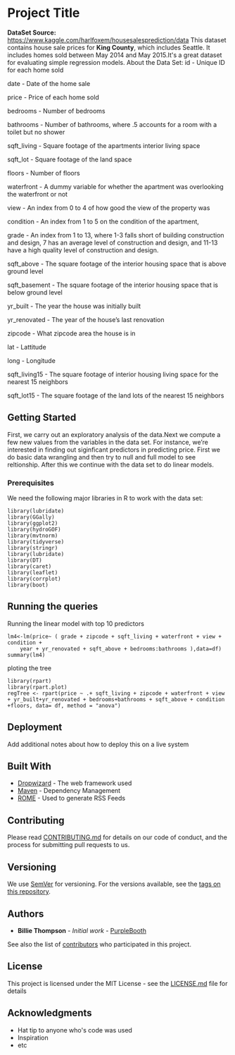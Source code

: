# Project Title
**DataSet Source:**  https://www.kaggle.com/harlfoxem/housesalesprediction/data
This dataset contains house sale prices for <b>King County</b>, which includes Seattle. It includes homes sold between May 2014 and May 2015.It's a great dataset for evaluating simple regression models.
About the Data Set:
id - Unique ID for each home sold 

date - Date of the home sale 

price - Price of each home sold 

bedrooms - Number of bedrooms 

bathrooms - Number of bathrooms, where .5 accounts for a room with a toilet but no shower 

sqft_living - Square footage of the apartments interior living space 

sqft_lot - Square footage of the land space 

floors - Number of floors 

waterfront - A dummy variable for whether the apartment was overlooking the waterfront or not 

view - An index from 0 to 4 of how good the view of the property was 

condition - An index from 1 to 5 on the condition of the apartment, 

grade - An index from 1 to 13, where 1-3 falls short of building construction and design, 7 has an average level of construction and design, and 11-13 have a high quality level of construction and design. 

sqft_above - The square footage of the interior housing space that is above ground level 

sqft_basement - The square footage of the interior housing space that is below ground level 

yr_built - The year the house was initially built 

yr_renovated - The year of the house’s last renovation 

zipcode - What zipcode area the house is in 

lat - Lattitude 

long - Longitude 

sqft_living15 - The square footage of interior housing living space for the nearest 15 neighbors 

sqft_lot15 - The square footage of the land lots of the nearest 15 neighbors 

## Getting Started

First, we carry out an exploratory analysis of the data.Next we compute a few new values from the variables in the data set. For instance, we’re interested in finding out siginficant predictors in predicting price. First we do basic data wrangling and then try to null and full model to see reltionship. After this we continue with the data set to do linear models.

### Prerequisites

We need the following major libraries in R to work with the data set:

```
library(lubridate)
library(GGally)
library(ggplot2)
library(hydroGOF)
library(mvtnorm)
library(tidyverse)
library(stringr)
library(lubridate)
library(DT)
library(caret)
library(leaflet)
library(corrplot)
library(boot)
```


## Running the queries

Running the linear model with top 10 predictors

```
lm4<-lm(price~ ( grade + zipcode + sqft_living + waterfront + view + condition + 
    year + yr_renovated + sqft_above + bedrooms:bathrooms ),data=df)
summary(lm4)
```

ploting the tree

```
library(rpart)
library(rpart.plot)
regTree <- rpart(price ~ .+ sqft_living + zipcode + waterfront + view + yr_built+yr_renovated + bedrooms+bathrooms + sqft_above + condition +floors, data= df, method = "anova")
```

## Deployment

Add additional notes about how to deploy this on a live system

## Built With

* [Dropwizard](http://www.dropwizard.io/1.0.2/docs/) - The web framework used
* [Maven](https://maven.apache.org/) - Dependency Management
* [ROME](https://rometools.github.io/rome/) - Used to generate RSS Feeds

## Contributing

Please read [CONTRIBUTING.md](https://gist.github.com/PurpleBooth/b24679402957c63ec426) for details on our code of conduct, and the process for submitting pull requests to us.

## Versioning

We use [SemVer](http://semver.org/) for versioning. For the versions available, see the [tags on this repository](https://github.com/your/project/tags). 

## Authors

* **Billie Thompson** - *Initial work* - [PurpleBooth](https://github.com/PurpleBooth)

See also the list of [contributors](https://github.com/your/project/contributors) who participated in this project.

## License

This project is licensed under the MIT License - see the [LICENSE.md](LICENSE.md) file for details

## Acknowledgments

* Hat tip to anyone who's code was used
* Inspiration
* etc
